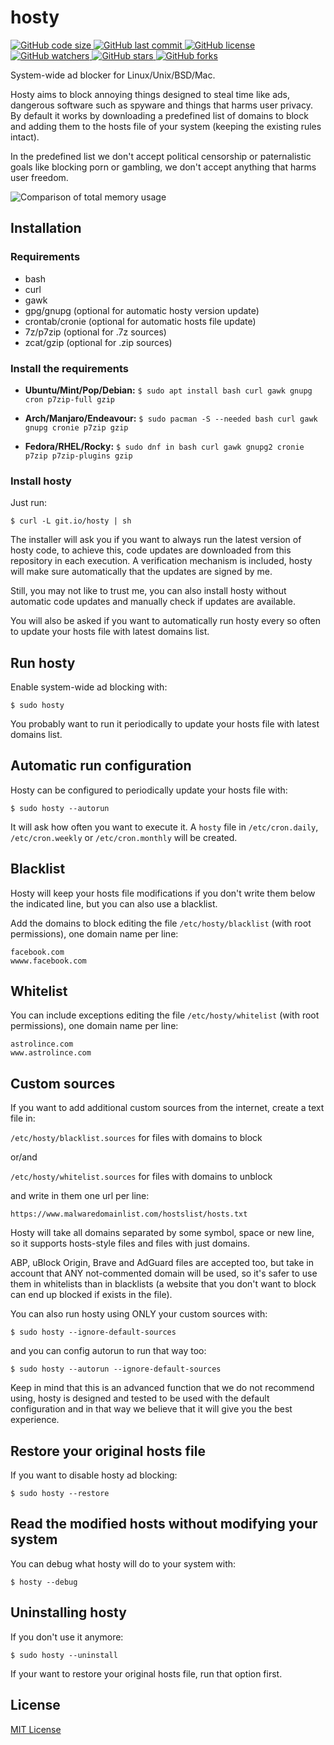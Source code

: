 hosty
=====

[![GitHub code size](https://img.shields.io/github/languages/code-size/astrolince/hosty.svg)
![GitHub last commit](https://img.shields.io/github/last-commit/astrolince/hosty.svg)
![GitHub license](https://img.shields.io/github/license/astrolince/hosty.svg)
![GitHub watchers](https://img.shields.io/github/watchers/astrolince/hosty.svg?label=Watch&style=social)
![GitHub stars](https://img.shields.io/github/stars/astrolince/hosty.svg?label=Star&style=social)
![GitHub forks](https://img.shields.io/github/forks/astrolince/hosty.svg?label=Fork&style=social)](https://github.com/astrolince/hosty)

System-wide ad blocker for Linux/Unix/BSD/Mac.

Hosty aims to block annoying things designed to steal time like ads, dangerous software such as spyware and things that harms user privacy. By default it works by downloading a predefined list of domains to block and adding them to the hosts file of your system (keeping the existing rules intact).

In the predefined list we don't accept political censorship or paternalistic goals like blocking porn or gambling, we don't accept anything that harms user freedom.

![Comparison of total memory usage](https://i.imgur.com/qRVKMOQ.png)

## Installation

### Requirements
* bash
* curl
* gawk
* gpg/gnupg (optional for automatic hosty version update)
* crontab/cronie (optional for automatic hosts file update)
* 7z/p7zip (optional for .7z sources)
* zcat/gzip (optional for .zip sources)

### Install the requirements

* **Ubuntu/Mint/Pop/Debian:**
`$ sudo apt install bash curl gawk gnupg cron p7zip-full gzip`

* **Arch/Manjaro/Endeavour:**
`$ sudo pacman -S --needed bash curl gawk gnupg cronie p7zip gzip`

* **Fedora/RHEL/Rocky:**
`$ sudo dnf in bash curl gawk gnupg2 cronie p7zip p7zip-plugins gzip`

### Install hosty

Just run:

`$ curl -L git.io/hosty | sh`

The installer will ask you if you want to always run the latest version of hosty code, to achieve this, code updates are downloaded from this repository in each execution. A verification mechanism is included, hosty will make sure automatically that the updates are signed by me.

Still, you may not like to trust me, you can also install hosty without automatic code updates and manually check if updates are available.

You will also be asked if you want to automatically run hosty every so often to update your hosts file with latest domains list.  

## Run hosty

Enable system-wide ad blocking with:

`$ sudo hosty`

You probably want to run it periodically to update your hosts file with latest domains list.

## Automatic run configuration

Hosty can be configured to periodically update your hosts file with:

`$ sudo hosty --autorun`

It will ask how often you want to execute it. A `hosty` file in `/etc/cron.daily`, `/etc/cron.weekly` or `/etc/cron.monthly` will be created.

## Blacklist

Hosty will keep your hosts file modifications if you don't write them below the indicated line, but you can also use a blacklist.

Add the domains to block editing the file `/etc/hosty/blacklist` (with root permissions), one domain name per line:

```
facebook.com
wwww.facebook.com
```

## Whitelist

You can include exceptions editing the file `/etc/hosty/whitelist` (with root permissions), one domain name per line:

```
astrolince.com
www.astrolince.com
```

## Custom sources

If you want to add additional custom sources from the internet,  create a text file in:

`/etc/hosty/blacklist.sources` for files with domains to block

or/and

`/etc/hosty/whitelist.sources` for files with domains to unblock

and write in them one url per line:

`https://www.malwaredomainlist.com/hostslist/hosts.txt`

Hosty will take all domains separated by some symbol, space or new line, so it supports hosts-style files and files with just domains.

ABP, uBlock Origin, Brave and AdGuard files are accepted too, but take in account that ANY not-commented domain will be used, so it's safer to use them in whitelists than in blacklists (a website that you don't want to block can end up blocked if exists in the file).

You can also run hosty using ONLY your custom sources with:

`$ sudo hosty --ignore-default-sources`

and you can config autorun to run that way too:

`$ sudo hosty --autorun --ignore-default-sources`

Keep in mind that this is an advanced function that we do not recommend using, hosty is designed and tested to be used with the default configuration and in that way we believe that it will give you the best experience.

## Restore your original hosts file

If you want to disable hosty ad blocking:

`$ sudo hosty --restore`

## Read the modified hosts without modifying your system

You can debug what hosty will do to your system with:

`$ hosty --debug`

## Uninstalling hosty

If you don't use it anymore:

`$ sudo hosty --uninstall`

If your want to restore your original hosts file, run that option first.

## License

[MIT License](https://github.com/astrolince/hosty/blob/master/LICENSE)
